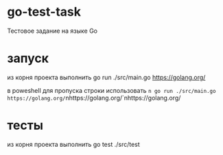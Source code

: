 # go-test-task
Тестовое задание на языке Go

# запуск
из корня проекта выполнить
go run ./src/main.go https://golang.org/

в poweshell для пропуска строки использовать `n
go run ./src/main.go https://golang.org/`nhttps://golang.org/`nhttps://golang.org/ 

# тесты
из корня проекта выполнить
go test ./src/test